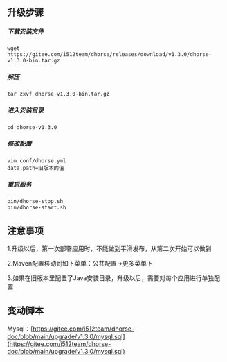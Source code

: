 ## 升级步骤

##### 下载安装文件

```shell
wget https://gitee.com/i512team/dhorse/releases/download/v1.3.0/dhorse-v1.3.0-bin.tar.gz
```

##### 解压

```shell
tar zxvf dhorse-v1.3.0-bin.tar.gz
```

##### 进入安装目录

```shell
cd dhorse-v1.3.0
```

##### 修改配置

```shell
vim conf/dhorse.yml
data.path=旧版本的值
```

##### 重启服务

```
bin/dhorse-stop.sh
bin/dhorse-start.sh
```

## 注意事项

1.升级以后，第一次部署应用时，不能做到平滑发布，从第二次开始可以做到

2.Maven配置移动到如下菜单：公共配置->更多菜单下

3.如果在旧版本里配置了Java安装目录，升级以后，需要对每个应用进行单独配置


## 变动脚本

Mysql：[https://gitee.com/i512team/dhorse-doc/blob/main/upgrade/v1.3.0/mysql.sql](https://gitee.com/i512team/dhorse-doc/blob/main/upgrade/v1.3.0/mysql.sql)
